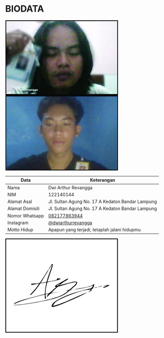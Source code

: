 # BIODATA

![Foto](144_foto.jpg)

| Data            | Keterangan |
| --------------- | ------------- |
| Nama            | Dwi Arthur Revangga |
| NIM             | 122140144 |
| Alamat Asal     | Jl. Sultan Agung No. 17 A Kedaton Bandar Lampung |
| Alamat Domisili | Jl. Sultan Agung No. 17 A Kedaton Bandar Lampung |
| Nomor Whatsapp  | [082177863944](https://wa.me/+6282177863944) |
| Instagram       | [@dwiarthurrevangga](https://instagram.com/dwiarthurrevangga) |
| Motto Hidup     | Apapun yang terjadi, tetaplah jalani hidupmu |

![TTD](144_ttd.jpg)
